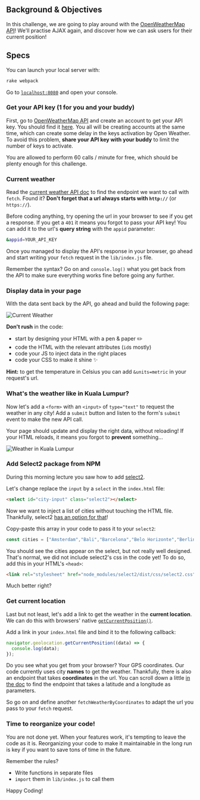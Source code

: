 ## Background & Objectives

In this challenge, we are going to play around with the [OpenWeatherMap API](https://openweathermap.org/)! We'll practise AJAX again, and discover how we can ask users for their current position!

## Specs

You can launch your local server with:

```bash
rake webpack
```

Go to [`localhost:8080`](http://localhost:8080/) and open your console.

### Get your API key (1 for you and your buddy)

First, go to [OpenWeatherMap API](https://home.openweathermap.org/users/sign_up) and create an account to get your API key. You should find it [here](https://home.openweathermap.org/api_keys). You all will be creating accounts at the same time, which can create some delay in the keys activation by Open Weather. To avoid this problem, **share your API key with your buddy** to limit the number of keys to activate.

You are allowed to perform 60 calls / minute for free, which should be plenty enough for this challenge.

### Current weather

Read the [current weather API doc](https://openweathermap.org/current) to find the endpoint we want to call with `fetch`. Found it? **Don't forget that a url always starts with `http://`** (or `https://`).

Before coding anything, try opening the url in your browser to see if you get a response. If you get a `401` it means you forgot to pass your API key! You can add it to the url's **query string** with the `appid` parameter:

```bash
&appid=YOUR_API_KEY
```

Once you managed to display the API's response in your browser, go ahead and start writing your `fetch` request in the `lib/index.js` file.

Remember the syntax? Go on and `console.log()` what you get back from the API to make sure everything works fine before going any further.

### Display data in your page

With the data sent back by the API, go ahead and build the following page:

![Current Weather](https://raw.githubusercontent.com/lewagon/fullstack-images/master/frontend/weather_api.png)

**Don't rush** in the code:

- start by designing your HTML with a pen & paper ✏️
- code the HTML with the relevant attributes (`id`s mostly)
- code your JS to inject data in the right places
- code your CSS to make it shine ✨

**Hint:** to get the temperature in Celsius you can add `&units=metric` in your request's url.

### What's the weather like in Kuala Lumpur?

Now let's add a `<form>` with an `<input>` of `type="text"` to request the weather in any city! Add a `submit` button and listen to the form's `submit` event to make the new API call.

Your page should update and display the right data, without reloading! If your HTML reloads, it means you forgot to **prevent** something...

![Weather in Kuala Lumpur](https://raw.githubusercontent.com/lewagon/fullstack-images/master/frontend/weather_in_kuala_lumpur.png)

### Add Select2 package from NPM

During this morning lecture you saw how to add [select2](https://select2.org/).

Let's change replace the `input` by a `select` in the `index.html` file:

```html
<select id="city-input" class="select2"></select>
```

Now we want to inject a list of cities without touching the HTML file. Thankfully, select2 [has an option for that](https://select2.org/data-sources/arrays)!

Copy-paste this array in your code to pass it to your `select2`:

```js
const cities = ["Amsterdam","Bali","Barcelona","Belo Horizonte","Berlin","Bordeaux","Brussels","Buenos Aires","Casablanca","Chengdu","Copenhagen","Kyoto","Lausanne","Lille","Lisbon","London","Lyon","Marseille","Melbourne","Mexico","Milan","Montréal","Nantes","Paris","Rio de Janeiro","São Paulo","Shanghai","Shenzhen","Tel Aviv","Tokyo"];
```

You should see the cities appear on the select, but not really well designed. That's normal, we did not include select2's css in the code yet! To do so, add this in your HTML's `<head>`:

```html
<link rel="stylesheet" href="node_modules/select2/dist/css/select2.css">
```

Much better right?

### Get current location

Last but not least, let's add a link to get the weather in the **current location**. We can do this with browsers' native [`getCurrentPosition()`](https://developer.mozilla.org/en-US/docs/Web/API/Geolocation/getCurrentPosition).

Add a link in your `index.html` file and bind it to the following callback:

```js
navigator.geolocation.getCurrentPosition((data) => {
  console.log(data);
});
```

Do you see what you get from your browser? Your GPS coordinates. Our code currently uses city **names** to get the weather. Thankfully, there is also an endpoint that takes **coordinates** in the url. You can scroll down a little [in the doc](https://openweathermap.org/current) to find the endpoint that takes a latitude and a longitude as parameters.

So go on and define another `fetchWeatherByCoordinates` to adapt the url you pass to your `fetch` request.

### Time to reorganize your code!

You are not done yet. When your features work, it's tempting to leave the code as it is. Reorganizing your code to make it maintainable in the long run is key if you want to save tons of time in the future.

Remember the rules?

- Write functions in separate files
- `import` them in `lib/index.js` to call them

Happy Coding!
